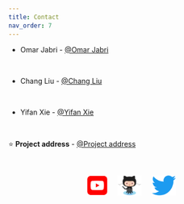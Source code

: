 ```yaml
---
title: Contact
nav_order: 7
---
```




* Omar Jabri - [@Omar Jabri](https://github.com/OmarJabri7)
<br />

* Chang Liu - [@Chang Liu](https://github.com/Cliu1993)
<br />

* Yifan Xie - [@Yifan Xie](https://github.com/Yifan-Xie)
<br />

⭐️ **Project address** - [@Project address](https://github.com/OmarJabri7/Cycle_Buddy)


<p align="center">
    <br />
    <br />
    <a href="https://www.youtube.com/channel/UC4mHw6LXU8YYIvdZxgI5Btw"><img height=40 src="images/Youtube_logo.png"></img></a>&nbsp;&nbsp;&nbsp;&nbsp;
    <a href=""><img height=40 src="images/Octocat.png"></img></a>&nbsp;&nbsp;&nbsp;&nbsp;
    <a href=""><img height=40 src="images/Twitter_logo.png"></img></a>&nbsp;&nbsp;&nbsp;&nbsp;
    <br /></ p>
